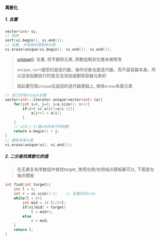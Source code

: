 #### 离散化

##### 1. 去重
```CPP
vector<int> vi;
// 排序
sort(vi.begin(), vi.end());
// 去重, 并去掉末尾剩余元素
vi.erase(unique(vi.begin(), vi.end()), vi.end());
```

> [unique()](https://blog.csdn.net/hhmy77/article/details/82902389): 去重, 但不删除元素, 原数组剩余位置未被修改
> 
> `unique`, `sort`接受的是迭代器，操作对象也是迭代器，而不是容器本身。所以这些函数执行时是无法添加或删除容器元素的
> 
> 因此要在取`unique`后返回的迭代器基础上, 继续`erase`末尾元素
```CPP
// 自己实现unique去重
vector<int>::iterator unique(vector<int> &a){
    for(int i=0, j=0; i<a.size(); i++){
        if(i>0 && a[i]!=a[i-1]){
            a[j++] = a[i];
        }
    }
    // a[0:j-1]是a中所有不同的数
    return a.begin() + j;
}
// 删除末尾元素
vi.erase(unique(vi), vi.end());
```

##### 2. 二分查找离散化的值
> 在无重复有序数组中查找target, 使用左侧/右侧端点模板都可以, 下面是左端点模板
```CPP
int find(int target){
    int l = 0;
    int r = vi.size()-1;    // 去重后的size
    while(l < r){
        int mid = (r-l)/2+l;
        if(vi[mid] > target)
            l = mid+1;
        else
            r = mid;
    }
    return l;
}
```